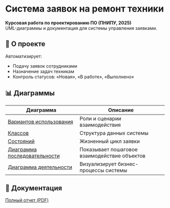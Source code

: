# Система заявок на ремонт техники

**Курсовая работа по проектированию ПО (ПНИПУ, 2025)**  
UML-диаграммы и документация для системы управления заявками.

## 📌 О проекте
Автоматизирует:
- Подачу заявок сотрудниками
- Назначение задач техникам
- Контроль статусов: «Новая», «В работе», «Выполнено»

## 📊 Диаграммы
| Диаграмма                  | Описание                          |
|----------------------------|-----------------------------------|
| [Вариантов использования](http://github.com/Andrei900-1/office-equipment-repair-system/blob/main/%D0%94%D0%B8%D0%B0%D0%B3%D1%80%D0%B0%D0%BC%D0%BC%D0%B0%20%D0%B2%D0%B0%D1%80%D0%B8%D0%B0%D0%BD%D1%82%D0%BE%D0%B2%20%D0%B8%D1%81%D0%BF%D0%BE%D0%BB%D1%8C%D0%B7%D0%BE%D0%B2%D0%B0%D0%BD%D0%B8%D1%8F.png) | Роли и сценарии взаимодействия |
| [Классов](https://github.com/Andrei900-1/office-equipment-repair-system/blob/main/%D0%94%D0%B8%D0%B0%D0%B3%D1%80%D0%B0%D0%BC%D0%BC%D0%B0%20%D0%BA%D0%BB%D0%B0%D1%81%D0%BE%D0%B2.png)           | Структура данных системы       |
| [Состояний](https://github.com/Andrei900-1/office-equipment-repair-system/blob/main/%D0%94%D0%B8%D0%B0%D0%B3%D1%80%D0%B0%D0%BC%D0%BC%D0%B0%20%D1%81%D0%BE%D1%81%D1%82%D0%B8%D1%8F%D0%BD%D0%B8%D1%8F%201.png)                | Жизненный цикл заявки         |
| [Диаграмма последовательности](https://github.com/Andrei900-1/office-equipment-repair-system/blob/main/%D0%94%D0%B8%D0%B0%D0%B3%D1%80%D0%B0%D0%BC%D0%BC%D0%B0%20%D0%BF%D0%BE%D1%81%D0%BB%D0%B5%D0%B4%D0%BE%D0%B2%D0%B0%D1%82%D0%B5%D0%BB%D1%8C%D0%BD%D0%BE%D1%81%D1%82%D0%B8.png)                | Показывает пошаговое взаимодействие объектов         |
| [Диаграмма деятельности](https://github.com/Andrei900-1/office-equipment-repair-system/blob/main/%D0%94%D0%B8%D0%B0%D0%B3%D1%80%D0%B0%D0%BC%D0%BC%D0%B0%20%D0%B4%D0%B5%D1%8F%D1%82%D0%B5%D0%BB%D1%8C%D0%BD%D0%BE%D1%81%D1%82%D0%B8.png)                | Визуализирует бизнес-процессы системы         |
## 📄 Документация
[Полный отчет (PDF)](http://github.com/Andrei900-1/office-equipment-repair-system/blob/main/%D0%B0%D1%85%D0%B8%D1%82%D0%B5%D0%BA%D1%82%D1%83%D1%80%D0%B0%20%D0%B8%20%D0%BF%D1%80%D0%BE%D0%B5%D1%82%D0%B8%D1%80%D0%BE%D0%B2%D0%B0%D0%BD%D0%B8%D0%B5%20%D0%BF%D0%BE%20uml.pdf)
